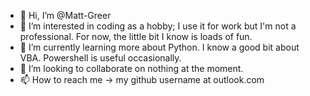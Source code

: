 - 👋 Hi, I’m @Matt-Greer
- 👀 I’m interested in coding as a hobby; I use it for work but I'm not a professional.  For now, the little bit I know is loads of fun.
- 🌱 I’m currently learning more about Python.  I know a good bit about VBA.  Powershell is useful occasionally.
- 💞️ I’m looking to collaborate on nothing at the moment.
- 📫 How to reach me → my github username at outlook.com


<!---
Matt-Greer/Matt-Greer is a ✨ special ✨ repository because its `README.md` (this file) appears on your GitHub profile.
You can click the Preview link to take a look at your changes.
--->
